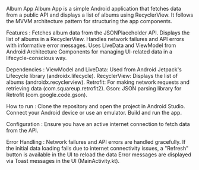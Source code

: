 Album App
Album App is a simple Android application that fetches data from a public API and displays a list of albums using RecyclerView. It follows the MVVM architecture pattern for structuring the app components.

Features :
Fetches album data from the JSONPlaceholder API.
Displays the list of albums in a RecyclerView.
Handles network failures and API errors with informative error messages.
Uses LiveData and ViewModel from Android Architecture Components for managing UI-related data in a lifecycle-conscious way.

Dependencies :
ViewModel and LiveData: Used from Android Jetpack's Lifecycle library (androidx.lifecycle).
RecyclerView: Displays the list of albums (androidx.recyclerview).
Retrofit: For making network requests and retrieving data (com.squareup.retrofit2).
Gson: JSON parsing library for Retrofit (com.google.code.gson).

How to run :
Clone the repository and open the project in Android Studio. Connect your Android device or use an emulator. Build and run the app.

Configuration :
Ensure you have an active internet connection to fetch data from the API.

Error Handling :
Network failures and API errors are handled gracefully.
If the initial data loading fails due to internet connectivity issues, a "Refresh" button is available in the UI to reload the data
Error messages are displayed via Toast messages in the UI (MainActivity.kt).
